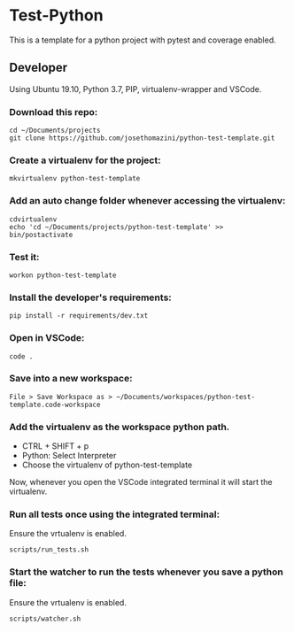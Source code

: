 # Test-Python

This is a template for a python project with pytest and coverage enabled.

## Developer

Using Ubuntu 19.10, Python 3.7, PIP, virtualenv-wrapper and VSCode.

### Download this repo:

```
cd ~/Documents/projects
git clone https://github.com/josethomazini/python-test-template.git
```

### Create a virtualenv for the project:

```
mkvirtualenv python-test-template
```

### Add an auto change folder whenever accessing the virtualenv:

```
cdvirtualenv
echo 'cd ~/Documents/projects/python-test-template' >> bin/postactivate
```

### Test it:

```
workon python-test-template
```

### Install the developer's requirements:

```
pip install -r requirements/dev.txt
```

### Open in VSCode:

```
code .
```

### Save into a new workspace:

```
File > Save Workspace as > ~/Documents/workspaces/python-test-template.code-workspace
```

### Add the virtualenv as the workspace python path.

- CTRL + SHIFT + p
- Python: Select Interpreter
- Choose the virtualenv of python-test-template

Now, whenever you open the VSCode integrated terminal it will start the virtualenv.

### Run all tests once using the integrated terminal:

Ensure the vrtualenv is enabled.

```
scripts/run_tests.sh
```

### Start the watcher to run the tests whenever you save a python file:

Ensure the vrtualenv is enabled.

```
scripts/watcher.sh
```
